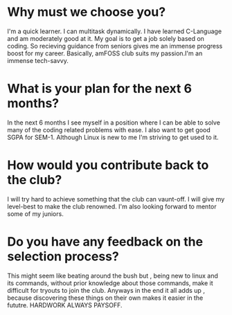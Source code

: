 # Why must we choose you?
I'm a quick learner. I can multitask dynamically. I have learned C-Language and am moderately good at it. My goal is to get a job solely based on coding. So recieving guidance from seniors gives me an immense progress boost for my career. Basically, amFOSS club suits my passion.I'm an immense tech-savvy.


# What is your plan for the next 6 months?
In the next 6 months I see myself in a position where I can be able to solve many of the coding related problems with ease. I also want to get good SGPA for SEM-1. Although Linux is new to me I'm striving to get used to it.


# How would you contribute back to the club? 
I will try hard to achieve something that the club can vaunt-off. I will give my level-best to make the club renowned. I'm also looking forward to mentor some of my juniors. 


# Do you have any feedback on the selection process?
This might seem like beating around the bush but , being new to linux and its commands, without prior knowledge about those commands, make it difficult for tryouts to join the club. Anyways in the end it all adds up , because discovering these things on their own makes it easier in the fututre. HARDWORK ALWAYS PAYSOFF.
